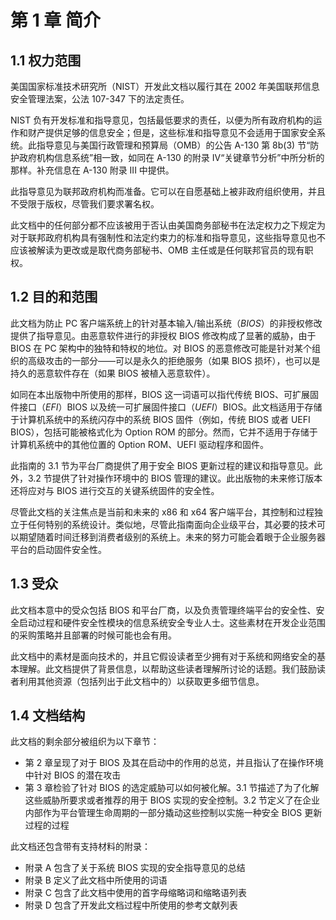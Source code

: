 # 第 1 章 简介

## 1.1 权力范围

美国国家标准技术研究所（NIST）开发此文档以履行其在 2002 年美国联邦信息安全管理法案，公法 107-347 下的法定责任。

NIST 负有开发标准和指导意见，包括最低要求的责任，以便为所有政府机构的运作和财产提供足够的信息安全；但是，这些标准和指导意见不会适用于国家安全系统。此指导意见与美国行政管理和预算局（OMB）的公告 A-130 第 8b\(3\) 节“防护政府机构信息系统”相一致，如同在 A-130 的附录 IV“关键章节分析”中所分析的那样。补充信息在 A-130 附录 III 中提供。

此指导意见为联邦政府机构而准备。它可以在自愿基础上被非政府组织使用，并且不受限于版权，尽管我们要求署名权。

此文档中的任何部分都不应该被用于否认由美国商务部秘书在法定权力之下规定为对于联邦政府机构具有强制性和法定约束力的标准和指导意见，这些指导意见也不应该被解读为更改或是取代商务部秘书、OMB 主任或是任何联邦官员的现有职权。

## 1.2 目的和范围

此文档为防止 PC 客户端系统上的针对基本输入/输出系统（_BIOS_）的非授权修改提供了指导意见。由恶意软件进行的非授权 BIOS 修改构成了显著的威胁，由于 BIOS 在 PC 架构中的独特和特权的地位。对 BIOS 的恶意修改可能是针对某个组织的高级攻击的一部分——可以是永久的拒绝服务（如果 BIOS 损坏），也可以是持久的恶意软件存在（如果 BIOS 被植入恶意软件）。

如同在本出版物中所使用的那样，BIOS 这一词语可以指代传统 BIOS、可扩展固件接口（_EFI_）BIOS 以及统一可扩展固件接口（_UEFI_）BIOS。此文档适用于存储于计算机系统中的系统闪存中的系统 BIOS 固件（例如，传统 BIOS 或者 UEFI BIOS），包括可能被格式化为 Option ROM 的部分。然而，它并不适用于存储于计算机系统中的其他位置的 Option ROM、UEFI 驱动程序和固件。

此指南的 3.1 节为平台厂商提供了用于安全 BIOS 更新过程的建议和指导意见。此外，3.2 节提供了针对操作环境中的 BIOS 管理的建议。此出版物的未来修订版本还将应对与 BIOS 进行交互的关键系统固件的安全性。

尽管此文档的关注焦点是当前和未来的 x86 和 x64 客户端平台，其控制和过程独立于任何特别的系统设计。类似地，尽管此指南面向企业级平台，其必要的技术可以期望随着时间迁移到消费者级别的系统上。未来的努力可能会着眼于企业服务器平台的启动固件安全性。

## 1.3 受众

此文档本意中的受众包括 BIOS 和平台厂商，以及负责管理终端平台的安全性、安全启动过程和硬件安全性模块的信息系统安全专业人士。这些素材在开发企业范围的采购策略并且部署的时候可能也会有用。

此文档中的素材是面向技术的，并且它假设读者至少拥有对于系统和网络安全的基本理解。此文档提供了背景信息，以帮助这些读者理解所讨论的话题。我们鼓励读者利用其他资源（包括列出于此文档中的）以获取更多细节信息。

## 1.4 文档结构

此文档的剩余部分被组织为以下章节：

* 第 2 章呈现了对于 BIOS 及其在启动中的作用的总览，并且指认了在操作环境中针对 BIOS 的潜在攻击
* 第 3 章检验了针对 BIOS 的选定威胁可以如何被化解。3.1 节描述了为了化解这些威胁所要求或者推荐的用于 BIOS 实现的安全控制。3.2 节定义了在企业内部作为平台管理生命周期的一部分撬动这些控制以实施一种安全 BIOS 更新过程的过程

此文档还包含带有支持材料的附录：

* 附录 A 包含了关于系统 BIOS 实现的安全指导意见的总结
* 附录 B 定义了此文档中所使用的词语
* 附录 C 包含了此文档中使用的首字母缩略词和缩略语列表
* 附录 D 包含了开发此文档过程中所使用的参考文献列表

